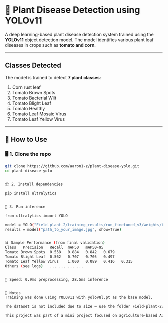 # 🌿 Plant Disease Detection using YOLOv11

A deep learning-based plant disease detection system trained using the **YOLOv11** object detection model. The model identifies various plant leaf diseases in crops such as **tomato and corn**.


---

##  Classes Detected

The model is trained to detect **7 plant classes**:

1. Corn rust leaf  
2. Tomato Brown Spots  
3. Tomato Bacterial Wilt  
4. Tomato Blight Leaf  
5. Tomato Healthy  
6. Tomato Leaf Mosaic Virus  
7. Tomato Leaf Yellow Virus  

---

## 🚀 How to Use

### 🖥️ 1. Clone the repo

```bash
git clone https://github.com/aaron1-z/plant-disease-yolo.git
cd plant-disease-yolo


📦 2. Install dependencies

pip install ultralytics


🧪 3. Run inference

from ultralytics import YOLO

model = YOLO("Field-plant-2/training_results/run_finetuned_v3/weights/best.pt")
results = model("path_to_your_image.jpg", show=True)


📊 Sample Performance (from final validation)
Class	Precision	Recall	mAP50	mAP50-95
Tomato Brown Spots	0.558	0.884	0.842	0.679
Tomato Blight Leaf	0.562	0.707	0.705	0.497
Tomato Leaf Yellow Virus	1.000	0.089	0.416	0.315
Others (see logs)	...	...	...	...


📝 Speed: 0.9ms preprocessing, 28.5ms inference


📌 Notes
Training was done using YOLOv11 with yolov8l.pt as the base model.

The dataset is not included due to size — use the folder Field-plant-2/ structure for reference.

This project was part of a mini project focused on agriculture-based AI solutions.
